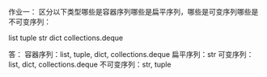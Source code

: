 作业一：
区分以下类型哪些是容器序列哪些是扁平序列，哪些是可变序列哪些是不可变序列：

list
tuple
str
dict
collections.deque

答：
容器序列：list, tuple, dict, collections.deque
扁平序列：str
可变序列：list, dict, collections.deque
不可变序列：str, tuple
